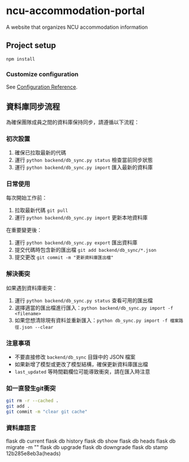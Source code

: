 # ncu-accommodation-portal

A website that organizes NCU accommodation information

## Project setup

```bash
npm install
```

### Customize configuration

See [Configuration Reference](https://cli.vuejs.org/config/).

## 資料庫同步流程

為確保團隊成員之間的資料庫保持同步，請遵循以下流程：

### 初次設置

1. 確保已拉取最新的代碼
2. 運行 `python backend/db_sync.py status` 檢查當前同步狀態
3. 運行 `python backend/db_sync.py import` 匯入最新的資料庫

### 日常使用

每次開始工作前：

1. 拉取最新代碼 `git pull`
2. 運行 `python backend/db_sync.py import` 更新本地資料庫

在重要變更後：

1. 運行 `python backend/db_sync.py export` 匯出資料庫
2. 提交代碼時包含新的匯出檔 `git add backend/db_sync/*.json`
3. 提交更改 `git commit -m "更新資料庫匯出檔"`

### 解決衝突

如果遇到資料庫衝突：

1. 運行 `python backend/db_sync.py status` 查看可用的匯出檔
2. 選擇適當的匯出檔進行匯入：`python backend/db_sync.py import -f <filename>`
3. 如果您想清除現有資料並重新匯入：`python db_sync.py import -f 檔案路徑.json --clear`

### 注意事項

- 不要直接修改 `backend/db_sync` 目錄中的 JSON 檔案
- 如果新增了模型或更改了模型結構，確保更新資料庫匯出檔
- `last_updated` 等時間戳欄位可能導致衝突，請在匯入時注意

### 如一直發生git衝突

```bash
git rm -r --cached .
git add .
git commit -m "clear git cache"
```

### 資料庫語言

flask db current
flask db history
flask db show
flask db heads
flask db migrate -m ""
flask db upgrade
flask db downgrade
flask db stamp 12b285e8eb3a(heads)

